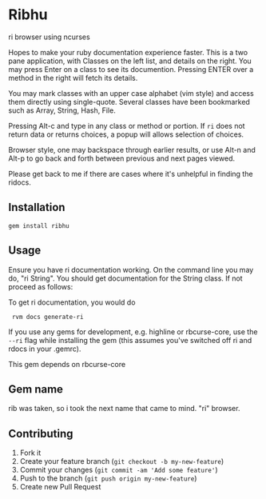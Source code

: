 # Ribhu

ri browser using ncurses

Hopes to make your ruby documentation experience faster. This is a two pane application, with
Classes on the left list, and details on the right.
You may press Enter on a class to see its documention. Pressing ENTER over a method in the right will
fetch its details.

You may mark classes with an upper case alphabet (vim style) and access them directly using single-quote.
Several classes have been bookmarked such as Array, String, Hash, File.

Pressing Alt-c and type in any class or method or portion. If `ri` does not return data or returns
choices, a popup will allows selection of choices.

Browser style, one may backspace through earlier results, or use Alt-n and Alt-p  to go back and forth
between previous and next pages viewed.

Please get back to me if there are cases where it's unhelpful in finding the ridocs.

## Installation

    gem install ribhu

## Usage

Ensure you have ri documentation working. On the command line you may do, "ri String". You should get documentation for the String class. If not proceed as follows:

To get ri documentation, you would do 

     rvm docs generate-ri

If you use any gems for development, e.g. highline or rbcurse-core, use the `--ri` flag while installing the gem (this assumes you've switched off ri and rdocs in your .gemrc).

This gem depends on rbcurse-core

## Gem name

   rib was taken, so i took the next name that came to mind. "ri" browser.

## Contributing

1. Fork it
2. Create your feature branch (`git checkout -b my-new-feature`)
3. Commit your changes (`git commit -am 'Add some feature'`)
4. Push to the branch (`git push origin my-new-feature`)
5. Create new Pull Request
